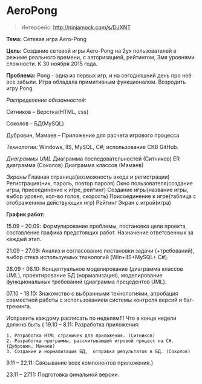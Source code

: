# AeroPong

>Интерфейс: http://ninjamock.com/s/DJXNT

**Тема:**  Сетевая игра Aero-Pong

**Цель:** Создание сетевой игры Aero-Pong на 2ух пользователей в режиме реального времени, с авторизацией, рейтингом, 3мя уровнями сложности.  К 30 ноября 2015 года.

**Проблема:** Pong - одна из первых игр, и на сегодняшний день про неё все забыли. Игра обладала примитивным функционалом. Возродить игру Pong. 

*Распределение обязанностей:*

Ситников – Верстка(HTML, css)

Соколов – БД(MySQL)

Дубровин, Мамаев – Приложение для расчета игрового процесса

*Технологии:*  Windows, IIS, MySQL, C#; использование СКВ GitHub.

*Диаграммы UML*
Диаграмма последовательностей (Ситников)
ER диаграмма (Соколов)
Диаграмма классов (Мамаев)

*Экраны*
Главная страница(возможность входа и регистрации)
Регистрация(ник, пароль, повтор пароля)
Окно пользователя(создание игры, присоединение к игре, рейтинг)
Создание игры(название игры, выбор уровня, кол-во голов, скорость)
Присоединение к игре(таблица с отображением действующих игр)
Рейтинг
Экран  с игрой(игра)

**График работ:**

15.09 – 20.09: Формулирование проблемы, постановка цели проекта, составление графика предстоящих работ. Назначение ответсвенных за каждый этап.

21.09 - 27.09: Анализ и согласование постановки задачи (+требований), выбор стека используемых технологий (Win+IIS+MySQL+ С#).

28.09 - 06.10: Концептуальное моделирование (диаграмма классов UML), проектирование БД (нормализация), моделирование функциональных требований (диаграмма прецедентов UML).

07.10 - 18.10: Знакомство с выбранными технологиями, апробация совместной работы с использованием системы контроля версий и баг-трекинга.

Исправить каждому расписать по неделям!!! Что в конце недели должно быть {
19.10 – 8.11:  Разработка приложения:

	1. Разработка HTML страничек для приложения. (Ситников)
	2. Разработка программы, рассчитывающей игровой процесс на С#. (Дубровин, Мамаев)
	3. Создание и нормализация БД,  отправка результатов в БД. (Соколов)
 
9.11 – 22.11: Связывание всех компонентов приложения.}

23.11 – 27.11: Подготовка финальной версии.

